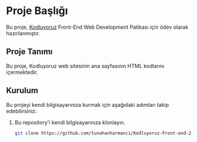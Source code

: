 # Proje Başlığı

Bu proje, [Kodluyoruz](https://www.kodluyoruz.org/) Front-End Web Development Patikası için ödev olarak hazırlanmıştır.

## Proje Tanımı

Bu proje, Kodluyoruz web sitesinin ana sayfasının HTML kodlarını içermektedir.

## Kurulum

Bu projeyi kendi bilgisayarınıza kurmak için aşağıdaki adımları takip edebilirsiniz:

1. Bu repository'i kendi bilgisayarınıza klonlayın.

   ```bash
   git clone https://github.com/tunahanharmanci/Kodluyoruz-Front-end-2023-nisan-2.hafta.git
